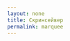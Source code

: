 ```yaml
---
layout: none
title: Скринсейвер
permalink: marquee
---
```


<!DOCTYPE html>
<html lang="ru">
<head>
    <meta charset="UTF-8">
    <meta name="viewport" content="width=device-width, initial-scale=1.0">
    <title>Бегущая строка</title>
    <style>
        @font-face {
            font-family: 'Helvetica';
            src: local('Helvetica'), url('/fonts/Helvetica.woff2') format('woff2');
        }

        body {
            background: black;
            color: white;
            font-family: 'Helvetica', sans-serif;
            margin: 0;
            display: flex;
            justify-content: center;
            align-items: center;
            height: 100vh;
            overflow: hidden;
        }

        .marquee {
            white-space: nowrap;
            overflow: hidden;
            width: 100%;
            position: absolute;
        }

        .marquee span {
            display: inline-block;
            padding-left: 100%;
            animation: marquee 20s linear infinite;
        }

        @keyframes marquee {
            from { transform: translateX(100%); }
            to { transform: translateX(-100%); }
        }
    </style>
</head>
<body>
    <div class="marquee">
        <span>
            {% for page in site.pages %}
                {{ page.content | strip_html | truncatewords: 50 }} &nbsp;•&nbsp;
            {% endfor %}
        </span>
    </div>
</body>
</html>
